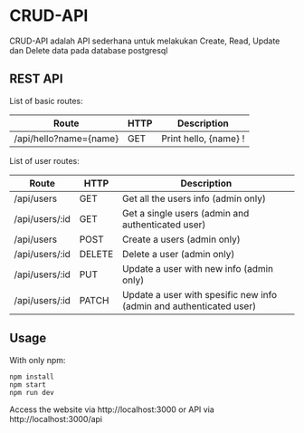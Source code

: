 # CRUD-API
CRUD-API adalah API sederhana untuk melakukan Create, Read, Update dan Delete data pada database postgresql

## REST API
List of basic routes:

Route | HTTP | Description
----- | ---- | -----------
/api/hello?name={name} | GET | Print hello, {name} !

List of user routes:

Route | HTTP | Description
----- | ---- | -----------
/api/users | GET | Get all the users info (admin only)
/api/users/:id | GET | Get a single users (admin and authenticated user)
/api/users | POST | Create a users (admin only)
/api/users/:id | DELETE | Delete a user (admin only)
/api/users/:id | PUT | Update a user with new info (admin only)
/api/users/:id | PATCH | Update a user with spesific new info (admin and authenticated user)

## Usage
With only npm:

```
npm install
npm start
npm run dev
```

Access the website via http://localhost:3000 or API via http://localhost:3000/api
